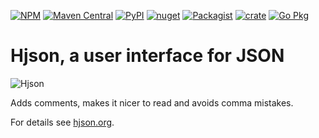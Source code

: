 [![NPM](https://img.shields.io/npm/v/hjson.svg?style=flat-square)](https://www.npmjs.com/package/hjson)
[![Maven Central](https://img.shields.io/maven-central/v/org.hjson/hjson.svg?style=flat-square)](https://search.maven.org/#search&#124;ga&#124;1&#124;g%3A%22org.hjson%22%20a%3A%22hjson%22)
[![PyPI](https://img.shields.io/pypi/v/hjson.svg?style=flat-square)](https://pypi.python.org/pypi/hjson)
[![nuget](https://img.shields.io/nuget/v/Hjson.svg?style=flat-square)](https://www.nuget.org/packages/Hjson/)
[![Packagist](https://img.shields.io/packagist/v/laktak/hjson.svg?style=flat-square)](https://packagist.org/packages/laktak/hjson)
[![crate](https://img.shields.io/crates/v/serde-hjson.svg)](https://crates.io/crates/serde-hjson)
[![Go Pkg](https://img.shields.io/github/release/hjson/hjson-go.svg?style=flat-square&label=go-pkg)](https://github.com/hjson/hjson-go/releases)

# Hjson, a user interface for JSON

![Hjson](https://hjson.org/icon/hjson-xs.png)

Adds comments, makes it nicer to read and avoids comma mistakes.

For details see [hjson.org](https://hjson.org).
